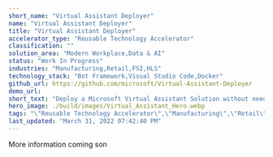 ```yaml
---
short_name: "Virtual Assistant Deployer"
name: "Virtual Assistant Deployer"
title: "Virtual Assistant Deployer"
accelerator_type: "Reusable Technology Accelerator"
classification: ""
solution_area: "Modern Workplace,Data & AI"
status: "Work In Progress"
industries: "Manufacturing,Retail,FSI,HLS"
technology_stack: "Bot Framework,Visual Studio Code,Docker"
github_url: https://github.com/microsoft/Virtual-Assistant-Deployer
demo_url: 
short_text: "Deploy a Microsoft Virtual Assistant Solution without needing to install all the prerequisite tools on your own machine"
hero_image: ./build/images/Virtual_Assistant_Hero.webp
tags: "\"Reusable Technology Accelerator\",\"Manufacturing\",\"Retail\",\"FSI\",\"HLS\",\"Bot Framework\",\"Visual Studio Code\",\"Docker\""
last_updated: "March 31, 2022 07:42:40 PM"
---
```

More information coming son